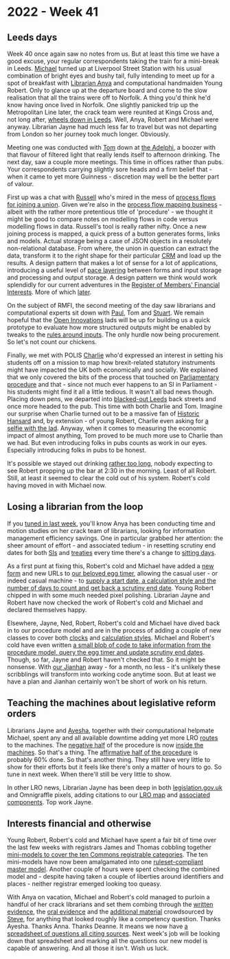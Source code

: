 # 2022 - Week 41

## Leeds days

Week 40 once again saw no notes from us. But at least this time we have a good excuse, your regular correspondents taking the train for a mini-break in Leeds. [Michael](https://twitter.com/fantasticlife) turned up at Liverpool Street Station with his usual combination of bright eyes and bushy tail, fully intending to meet up for a spot of breakfast with [Librarian Anya](https://twitter.com/bitten_) and computational handmaiden Young Robert. Only to glance up at the departure board and come to the slow realisation that all the trains were off to Norfolk. A thing you'd think he'd know having once lived in Norfolk. One slightly panicked trip up the Metropolitan Line later, the crack team were reunited at Kings Cross and, not long after, [wheels down in Leeds](https://twitter.com/fantasticlife/status/1578308447430643712). Well, Anya, Robert and Michael were anyway. Librarian Jayne had much less far to travel but was not departing from London so her journey took much longer. Obviously.

Meeting one was conducted with [Tom](https://twitter.com/thomasforth) down at [the Adelphi](https://www.theadelphileeds.co.uk/), a boozer with that flavour of filtered light that really lends itself to afternoon drinking. The next day, saw a couple more meetings. This time in offices rather than pubs. Your correspondents carrying slightly sore heads and a firm belief that - when it came to yet more Guinness - discretion may well be the better part of valour.

First up was a chat with [Russell](https://twitter.com/rgarner) who's mired in the mess of [process flows for joining a union](https://jointogether.online/). Given we're also in the [process flow mapping business](https://ukparliament.github.io/ontologies/procedure/maps/) - albeit with the rather more pretentious title of 'procedure' - we thought it might be good to compare notes on modelling flows in code versus modelling flows in data. Russell's tool is really rather nifty. Once a new joining process is mapped, a quick press of a button generates forms, links and models. Actual storage being a case of JSON objects in a resolutely non-relational database. From where, the union in question can extract the data, transform it to the right shape for their particular [CRM](https://en.wikipedia.org/wiki/Customer_relationship_management) and load up the results. A design pattern that makes a lot of sense for a lot of applications, introducing a useful level of [pace layering](https://jods.mitpress.mit.edu/pub/issue3-brand/release/2) between forms and input storage and processing and output storage. A design pattern we think would work splendidly for our current adventures in the [Register of Members' Financial Interests](https://ukparliament.github.io/ontologies/meta/relational/register-of-members-financial-interests/). More of which [later](https://ukparliament.github.io/ontologies/meta/weeknotes/2022/41/#interests-financial-and-otherwise).

On the subject of RMFI, the second meeting of the day saw librarians and computational experts sit down with [Paul](https://twitter.com/paulcconnell), Tom and [Stuart](https://twitter.com/astronomyblog). We remain hopeful that the [Open Innovations](https://open-innovations.org/) lads will be up for building us a quick prototype to evaluate how more structured outputs might be enabled by tweaks to the [rules around inputs](https://publications.parliament.uk/pa/cm201719/cmcode/1882/188204.htm). The only hurdle now being procurement. So let's not count our chickens.

Finally, we met with POLIS [Charlie](https://essl.leeds.ac.uk/politics/staff/69/dr-charlie-dannreuther) who'd expressed an interest in setting his students off on a mission to map how brexit-related statutory instruments might have impacted the UK both economically and socially. We explained that we only covered the bits of the process that touched on [Parliamentary procedure](https://ukparliament.github.io/ontologies/procedure/procedure-ontology) and that - since not much ever happens to an SI in Parliament - his students might find it all a little tedious. It wasn't all bad news though. Placing down pens, we departed into [blacked-out Leeds](https://www.yorkshireeveningpost.co.uk/news/leeds-power-cut-update-after-major-blackout-plunges-parts-of-leeds-city-centre-into-darkness-3870772) back streets and once more headed to the pub. This time with both Charlie and Tom. Imagine our surprise when Charlie turned out to be a massive fan of [Historic Hansard](https://api.parliament.uk/historic-hansard/index.html) and, by extension - of young Robert, Charlie even asking for [a selfie with the lad](https://twitter.com/fantasticlife/status/1578136160517373953). Anyway, when it comes to measuring the economic impact of almost anything, Tom proved to be much more use to Charlie than we had. But even introducing folks in pubs counts as work in our eyes. Especially introducing folks in pubs to be honest.

It's possible we stayed out drinking [rather too long](https://twitter.com/fantasticlife/status/1578308447430643712), nobody expecting to see Robert propping up the bar at 2:30 in the morning. Least of all Robert. Still, at least it seemed to clear the cold out of his system. Robert's cold having moved in with Michael now.

## Losing a librarian from the loop

If you [tuned in last week](https://ukparliament.github.io/ontologies/meta/weeknotes/2022/39/#losing-a-librarian-from-the-loop), you'll know Anya has been conducting time and motion studies on her crack team of librarians, looking for information management efficiency savings. One in particular grabbed her attention: the sheer amount of effort - and associated tedium - in resetting scrutiny end dates for both [SIs](https://statutoryinstruments.parliament.uk/) and [treaties](https://treaties.parliament.uk/) every time there's a change to [sitting days](https://ukparliament.github.io/ontologies/time-period/time-period-ontology#d4e271). 

As a first punt at fixing this, Robert's cold and Michael have added a [new form](https://api.parliament.uk/egg-timer/calculator/styles) and new URLs to [our beloved egg timer](https://api.parliament.uk/egg-timer), allowing the casual user - or indeed casual machine - to [supply a start date, a calculation style and the number of days to count and get back a scrutiny end date](https://api.parliament.uk/egg-timer/calculator/calculate?calculation-style=5&start-date=2022-10-13&day-count=21). Young Robert chipped in with some much needed pixel polishing. Librarian Jayne and Robert have now checked the work of Robert's cold and Michael and declared themselves happy. 

Elsewhere, Jayne, Ned, Robert, Robert's cold and Michael have dived back in to our procedure model and are in the process of adding a couple of new classes to cover both [clocks](https://ukparliament.github.io/ontologies/procedure/procedure-ontology#d4e334) and [calculation styles](https://ukparliament.github.io/ontologies/procedure/procedure-ontology#d4e322). Michael and Robert's cold have even written [a small blob of code to take information from the procedure model, query the egg timer and update scrutiny end dates](https://github.com/ukparliament/procedure-parsing/blob/master/lib/tasks/sync_clocks.rake). Though, so far, Jayne and Robert haven't checked that. So it might be nonsense. With [our Jianhan](https://twitter.com/jianhanzhu) away - for a month, no less - it's unlikely these scribblings will transform into working code anytime soon. But at least we have a plan and Jianhan certainly won't be short of work on his return.

## Teaching the machines about legislative reform orders

Librarians Jayne and [Ayesha](https://twitter.com/askalibrarylady), together with their computational helpmate Michael, spent any and all available downtime adding yet more LRO [routes](https://ukparliament.github.io/ontologies/procedure/procedure-ontology#d4e164) to the machines. The [negative half](https://ukparliament.github.io/ontologies/procedure/maps/legislation/secondary/statutory-instruments/super-affirmative-procedures/legislative-reform-orders/components/draft-negative/draft-negative.pdf) of the procedure is now [inside the machines](https://ukparliament.github.io/ontologies/procedure/maps/legislation/secondary/statutory-instruments/super-affirmative-procedures/legislative-reform-orders/components/draft-negative/draft-negative.svg). So that's a thing. The [affirmative half of the procedure](https://ukparliament.github.io/ontologies/procedure/maps/legislation/secondary/statutory-instruments/super-affirmative-procedures/legislative-reform-orders/components/draft-affirmative/draft-affirmative.pdf) is probably 60% done. So that's another thing. They still have very little to show for their efforts but it feels like there's only a matter of hours to go. So tune in next week. When there'll still be very little to show.

In other LRO news, Librarian Jayne has been deep in both [legislation.gov.uk](https://www.legislation.gov.uk/) and Omnigraffle pixels, adding citations to our [LRO map](https://ukparliament.github.io/ontologies/procedure/maps/legislation/secondary/statutory-instruments/super-affirmative-procedures/legislative-reform-orders/legislative-reform-order.pdf) and [associated components](https://ukparliament.github.io/ontologies/procedure/maps/legislation/secondary/statutory-instruments/super-affirmative-procedures/#legislative-reform-order-component-procedures). Top work Jayne.

## Interests financial and otherwise

Young Robert, Robert's cold and Michael have spent a fair bit of time over the last few weeks with registrars James and Thomas cobbling together [mini-models to cover the ten Commons registrable categories](https://ukparliament.github.io/ontologies/meta/relational/register-of-members-financial-interests/#categories). The ten mini-models have now been amalgamated into one [ruleset-compliant master model](https://ukparliament.github.io/ontologies/meta/relational/register-of-members-financial-interests/#schema). Another couple of hours were spent checking the combined model and - despite having taken a couple of liberties around identifiers and places - neither registrar emerged looking too queasy.

With Anya on vacation, Michael and Robert's cold managed to purloin a handful of her crack librarians and set them combing through the [written evidence](https://committees.parliament.uk/work/1670/code-of-conduct-consultation/publications/written-evidence/), the [oral evidence](https://committees.parliament.uk/work/1670/code-of-conduct-consultation/publications/oral-evidence/) and the [additional material](https://github.com/ukparliament/ontologies/blob/master/meta/relational/register-of-members-financial-interests/competency-question.md) crowdsourced by [Steve](https://twitter.com/SteveJGoodrich), for anything that looked roughly like a competency question. Thanks Ayesha. Thanks Anna. Thanks Deanne. It means we now have [a spreadsheet of questions all citing sources](https://docs.google.com/spreadsheets/d/1iRsQBRPChMVFitSGBtNJFGNBvFT8XGKQYYqu40zy_OM/edit?usp=sharing). Next week's job will be looking down that spreadsheet and marking all the questions our new model is capable of answering. And all those it isn't. Wish us luck.
